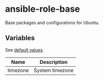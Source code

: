 # ansible-role-base

Base packages and configurations for Ubuntu.

## Variables

See [default values](./defaults/main.yml).

Name|Description
---|---
timezone|System timezone
